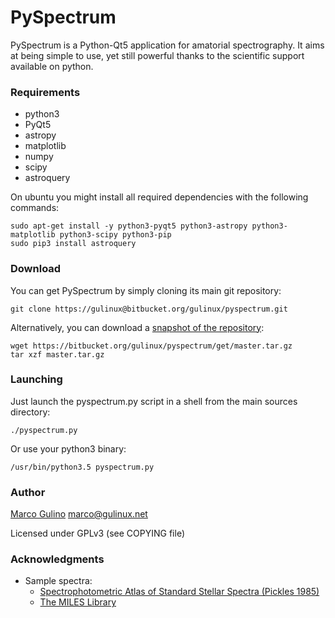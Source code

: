 PySpectrum
==========

PySpectrum is a Python-Qt5 application for amatorial spectrography. It aims at being simple to use, yet still powerful thanks to the scientific support available on python.

### Requirements ###
* python3
* PyQt5
* astropy
* matplotlib
* numpy
* scipy
* astroquery

On ubuntu you might install all required dependencies with the following commands:

    sudo apt-get install -y python3-pyqt5 python3-astropy python3-matplotlib python3-scipy python3-pip
    sudo pip3 install astroquery
    
### Download ###

You can get PySpectrum by simply cloning its main git repository:

    git clone https://gulinux@bitbucket.org/gulinux/pyspectrum.git
    
Alternatively, you can download a [snapshot of the repository](https://bitbucket.org/gulinux/pyspectrum/get/master.tar.gz):

    wget https://bitbucket.org/gulinux/pyspectrum/get/master.tar.gz
    tar xzf master.tar.gz

    
### Launching ###

Just launch the pyspectrum.py script in a shell from the main sources directory:

    ./pyspectrum.py

Or use your python3 binary:

    /usr/bin/python3.5 pyspectrum.py

    
### Author ###
    
[Marco Gulino](http://gulinux.net) <marco@gulinux.net> 

Licensed under GPLv3 (see COPYING file)


### Acknowledgments ###

* Sample spectra:
    + [Spectrophotometric Atlas of Standard Stellar Spectra (Pickles 1985)](http://vizier.u-strasbg.fr/viz-bin/VizieR-4)
    + [The MILES Library](http://miles.iac.es/pages/stellar-libraries/the-catalogue.php)